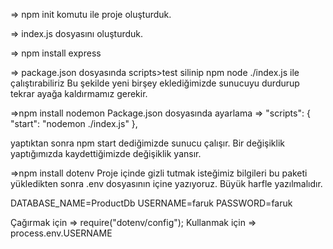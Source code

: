 => npm init komutu ile proje oluşturduk.

=> index.js dosyasını oluşturduk.

=> npm install express

=> package.json dosyasında scripts>test silinip npm node ./index.js ile çalıştırabiliriz
Bu şekilde yeni birşey eklediğimizde sunucuyu durdurup tekrar ayağa kaldırmamız gerekir.

=>npm install nodemon
Package.json dosyasında ayarlama =>
  "scripts": {
    "start": "nodemon ./index.js"
  },

yaptıktan sonra npm start dediğimizde sunucu çalışır.
Bir değişiklik yaptığımızda kaydettiğimizde değişiklik yansır.


=>npm install dotenv
Proje içinde gizli tutmak isteğimiz bilgileri bu paketi yükledikten sonra 
.env dosyasının içine yazıyoruz. Büyük harfle yazılmalıdır.

DATABASE_NAME=ProductDb
USERNAME=faruk
PASSWORD=faruk

Çağırmak için => require("dotenv/config");
Kullanmak için => process.env.USERNAME